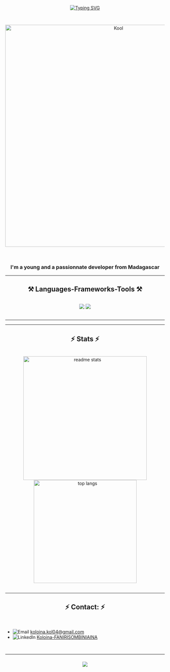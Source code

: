 <p align="center">
  <a href="https://git.io/typing-svg">
    <img src="https://readme-typing-svg.demolab.com?font=Bodoni+Moda+SC&weight=500&size=50&letterSpacing=.2rem&duration=3000&pause=900&color=#68DBFFFFcenter=true&random=false&width=1000&height=100&lines=FANIRISOMBINIAINA+Koloina!%F0%9F%98%8A;Salama+e!%F0%9F%98%8D" alt="Typing SVG">
  </a>
</p>
<br/>

<p align="center">
  <img src="https://media.giphy.com/media/v1.Y2lkPTc5MGI3NjExdHpjejFvMzJwbTRmcG00amZraTZpMXR2eWtxMmxtYmR6NWNza3lsNyZlcD12MV9pbnRlcm5hbF9naWZfYnlfaWQmY3Q9Zw/f3iwJFOVOwuy7K6FFw/giphy.gif" alt="Kool" width="700"/>
</p>

<br/>
<h3 align="center">I'm a young and a passionnate developer from Madagascar </h2>
 
 <hr/>
 
<h2 align="center">⚒️ Languages-Frameworks-Tools ⚒️</h2>
<br/>
<div align="center">
    <img src="https://skillicons.dev/icons?i=tailwind,html,css,react,php,laravel,vite,vscode,github,cs" />
    <img src="https://skillicons.dev/icons?i=visualstudio,javascript,java,mysql" /><br>
</div>

<br/>
<hr/>
<hr/>

<h2 align="center">⚡ Stats ⚡</h2>
<br>
<div align=center>
  <img width=390 src="https://github-readme-stats.vercel.app/api?username=Kool04&count_private=true&show_icons=true&theme=react&border_radius=10" alt="readme stats" />
  <br/>
  <img width=325 align="center" src="https://github-readme-stats.vercel.app/api/top-langs/?username=Kool04&hide=HTML&langs_count=8&layout=compact&theme=react&border_radius=10&size_weight=0.5&count_weight=0.5&exclude_repo=github-readme-stats" alt="top langs" />

</div>
<br/>
<hr/>

<h2 align="center">⚡ Contact: ⚡</h2>
<br>

- ![Email](https://img.shields.io/badge/Email-D14836?style=for-the-badge&logo=gmail&logoColor=white) [koloina.kol04@gmail.com](mailto:koloina.kol04@gmail.com)
- ![LinkedIn](https://img.shields.io/badge/LinkedIn-0077B5?style=for-the-badge&logo=linkedin&logoColor=white) [Koloina-FANIRISOMBINIAINA](https://www.linkedin.com/in/koloina-fanirisombiniaina-408b12292/)


<br/>
<hr/>

<h3 align="center">
    <img src="https://readme-typing-svg.herokuapp.com/?font=Righteous&size=25&center=true&vCenter=true&width=500&height=70&duration=4000&lines=Misaotra+Betsaka+Nitsidika+o!✌️;">
</h3>

<br/>
